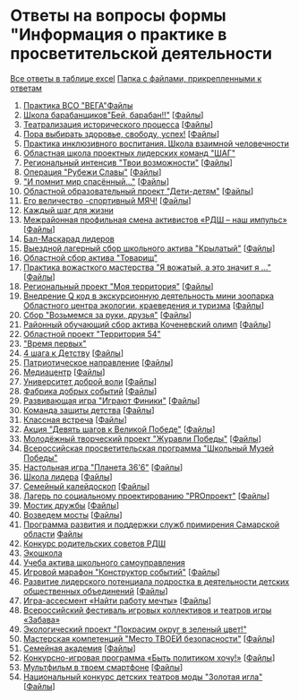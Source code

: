 # Ответы на вопросы формы "Информация о практике в просветительской деятельности

  [Все ответы в таблице excel](https://disk.yandex.ru/i/xvD-qATz3-DA4w)
  [Папка с файлами, прикрепленными к ответам](https://disk.yandex.ru/d/MOES0BFEUf-InA)

1. [Практика ВСО "ВЕГА"](https://forms.yandex.ru/admin/answer-details/b5408429ab9dcee70df069794ba95d431afc312c)[Файлы]() 
2. [Школа барабанщиков"Бей, барабан!!"](https://forms.yandex.ru/admin/answer-details/5f072e0f1ed00e6ea3e71ec96fe5dece4468cea1)  [[Файлы](https://disk.yandex.ru/d/wgFSZNN9i9LK_A)]
3. [Театрализация исторического процесса](https://forms.yandex.ru/admin/answer-details/08b941eb1c709213a2daf9b16246580c99ee2d62)  [[Файлы](https://disk.yandex.ru/d/ZLfVI3MiZSA6ig)]
4. [Пора выбирать здоровье, свободу, успех!](https://forms.yandex.ru/admin/answer-details/6d2531319df6ee1c415498db811585a2a2a87bad)  [[Файлы](https://disk.yandex.ru/d/B5eLpdtEoOSulA)]
5. [Практика инклюзивного воспитания. Школа взаимной человечности](https://forms.yandex.ru/admin/answer-details/74fbe0613d8e2b46f6c74859f8e46360a0e0817a)
6. [Областная школа проектных лидерских команд "ШАГ"](https://forms.yandex.ru/admin/answer-details/d6ab4d194fa507b5573156ee4d4d842b124298bb)
7. [Региональный интенсив "Твои возможности"](https://forms.yandex.ru/admin/answer-details/c74757c4bde23369ed667a3be1d5d5855a06e0e3)  [[Файлы](https://disk.yandex.ru/d/u4Y70rjI7eHYrg)]
8. [Операция "Рубежи Славы"](https://forms.yandex.ru/admin/answer-details/88d6b0c5eef4fb8b5a34d676ffc47b6c62e29a7b)  [[Файлы](https://disk.yandex.ru/d/xJxQiclood2b5Q)]
9.  ["И помнит мир спасённый..."](https://forms.yandex.ru/admin/answer-details/baabb3c878cf5a4d5625ebd39b10089926d4e97f)  [[Файлы](https://disk.yandex.ru/d/zRc-e5ou_bVolw)]
10. [Областной образовательный проект "Дети-детям"](https://forms.yandex.ru/admin/answer-details/b023cc9cfda00d267d8d2401845c26eba5ccc665)  [[Файлы](https://disk.yandex.ru/d/bjwjO0Zxe_2Qzg)]
11. [Его величество -спортивный МЯЧ!](https://forms.yandex.ru/admin/answer-details/676779b8e6965693de789163881e75a54b22a886)  [[Файлы](https://disk.yandex.ru/d/mpSkYDeFOqmmsw)]
12. [Каждый шаг для жизни](https://forms.yandex.ru/admin/answer-details/a18d2953683dc0edb64f0a1172bdccb68c7560d6)
13. [Межрайонная профильная смена активистов «РДШ – наш импульс»](https://forms.yandex.ru/admin/answer-details/12a771d1825cf4b84e4e40d362ba63dee11d9060)  [[Файлы](https://disk.yandex.ru/d/LGdLK5CqYIFy1g)]
14. [Бал-Маскарад лидеров](https://forms.yandex.ru/admin/answer-details/18f9d8335254ab37a1e64eef012e793bbed6e876)
15. [Выездной лагерный сбор школьного актива "Крылатый"](https://forms.yandex.ru/admin/answer-details/639f630238da45a7212b56d313933777e8d16fcd)  [[Файлы](https://disk.yandex.ru/d/MUqTYaTDX2omMQ)]
16. [Областной сбор актива "Товарищ"](https://forms.yandex.ru/admin/answer-details/6a18051376b896b38188847a2d04f3a13b0ca5a9)
17. [Практика вожасткого мастерства "Я вожатый, а это значит я ..."](https://forms.yandex.ru/admin/answer-details/d6bfc4d88f31b8da7ac6acededbc23464ff4d066)  [[Файлы](https://disk.yandex.ru/d/Dw8WDRqkfQ-Osg)]
18. [Региональный проект "Моя территория"](https://forms.yandex.ru/admin/answer-details/3f915f675a3476ce26952cfeb0b30341db45341a)  [[Файлы](https://disk.yandex.ru/d/Njr8RDbH-Gx17w)]
19. [Внедрение Q код в экскурсионную деятельность мини зоопарка Областного центра экологии, краеведения и туризма](https://forms.yandex.ru/admin/answer-details/cf1d45318606d9c6f5ada97ec8f56e6c8597705e)  [[Файлы](https://disk.yandex.ru/d/ofWyd-9vutVbRg)]
20. [Сбор "Возьмемся за руки, друзья"](https://forms.yandex.ru/admin/answer-details/c20651bfa7bcf9fcfa9d39b05a581cfe75179e75)  [[Файлы](https://disk.yandex.ru/d/7irXriUqBldDfw)]
21. [Районный обучающий сбор актива Коченевский олимп](https://forms.yandex.ru/admin/answer-details/d9aa4e2a7dde5809f1fabc91705122ad1f9525fa)  [[Файлы](https://disk.yandex.ru/d/JG6X4MyyZ7d-Nw)]
22. [Областной проект "Территория 54"](https://forms.yandex.ru/admin/answer-details/ef3386aa39e9d6561e8f7fcb92fa7de6d070b584)
23. ["Время первых"](https://forms.yandex.ru/admin/answer-details/1c4c50f320025344e6d2a3e28ed9721688677de1)
24. [4 шага к Детству](https://forms.yandex.ru/admin/answer-details/3882c71d4537024c2febf617fcd617a66a912f02)  [[Файлы](https://disk.yandex.ru/d/SBvVYWk_VoMwcg)]
25. [Патриотическое направление](https://forms.yandex.ru/admin/answer-details/8305193d339e372f9757be2fcb8c216cb7ef77d4)  [[Файлы](https://disk.yandex.ru/d/0SG-DjVMttI-dA)]
26. [Медиацентр](https://forms.yandex.ru/admin/answer-details/d70405bd1724ad6ce3f548af3b1a5b83a1cf67d3)  [[Файлы](https://disk.yandex.ru/d/f9SEHz_E4KkSAA)]
27. [Университет доброй воли](https://forms.yandex.ru/admin/answer-details/52a9c41ef3241399f4c8e59d534de60d77f10dc3)  [[Файлы](https://disk.yandex.ru/d/R-fpfxRyPfwYow)]
28. [Фабрика добрых событий](https://forms.yandex.ru/admin/answer-details/169bda16d5929ddad9b959f81c2e17dc22986eeb)  [[Файлы](https://disk.yandex.ru/d/vi4MsvQFhcKLAA)]
29. [Развивающая игра "Играют Финики"](https://forms.yandex.ru/admin/answer-details/fe708e5a41a23652ed0b579f0a76bf5f1124960e)  [[Файлы](https://disk.yandex.ru/d/0ogcygLmUbZXaA)]
30. [Команда защиты детства](https://forms.yandex.ru/admin/answer-details/afe8a507a686c04ef8bbfb3dd57f2e42cd3d8e25)  [[Файлы](https://disk.yandex.ru/d/UtgtS_uPlhT7Ow)]
31. [Классная встреча](https://forms.yandex.ru/admin/answer-details/f4abc4136638a752cb737f3de9551e8251c94237)  [[Файлы](https://disk.yandex.ru/d/Tb939jH3pjctOQ)]
32. [Акция "Девять шагов к Великой Победе"](https://forms.yandex.ru/admin/answer-details/68fb3539546c3ee409c15c562c14e43b9ce67686)  [[Файлы](https://disk.yandex.ru/d/bRbL1Q-EJPmQ1w)]
33. [Молодёжный творческий проект "Журавли Победы"](https://forms.yandex.ru/admin/answer-details/42187542ca5462942d8ca708bd1249c32b971cf3)  [[Файлы](https://disk.yandex.ru/d/LGnv-ObC90zFcw)]
34. [Всероссийская просветительская программа "Школьный Музей Победы"](https://forms.yandex.ru/admin/answer-details/6cc914fa4853132bfcf5463ddd8a6792afb11488)
35. [Настольная игра "Планета 36'6"](https://forms.yandex.ru/admin/answer-details/db8df47fc15acde2b2c6be52e339bc34656f49bb)  [[Файлы](https://disk.yandex.ru/d/WLDPS7s45iFJUQ)]
36. [Школа лидера](https://forms.yandex.ru/admin/answer-details/543617c975933ad4546de220dec2fe3f5ab39ce2)  [[Файлы](https://disk.yandex.ru/d/lwVFpMFSbSTjjQ)]
37. [Семейный калейдоскоп](https://forms.yandex.ru/admin/answer-details/50040cee680b59de5a78745cf803baf67a30e447)  [[Файлы](https://disk.yandex.ru/d/SpnevDYkJUpZdg)]
38. [Лагерь по социальному проектированию "PROпроект"](https://forms.yandex.ru/admin/answer-details/c304bda5842b9c1d612b20dc3f7ac6693d278dab)  [[Файлы](https://disk.yandex.ru/d/duAf8hih5YFzrg)]
39. [Мостик дружбы](https://forms.yandex.ru/admin/answer-details/490aa524a5cf80aae41f2ec458b554cc4dfd32de)  [[Файлы](https://disk.yandex.ru/d/GFCPdDuhSnlMOQ)]
40. [Возведем мосты](https://forms.yandex.ru/admin/answer-details/feb8b68d2f5a34cf2bd6de6b3aefed086476b2de)  [[Файлы](https://disk.yandex.ru/d/51w6Ip_ukN2h5w)]
41. [Программа развития и поддержки служб примирения Самарской области](https://forms.yandex.ru/admin/answer-details/4903a7ba39b8dc0f557cc887f106a9d135d48d18) [Файлы](https://disk.yandex.ru/d/kVbSmua3Fs5rrg)
42. [Конкурс родительских советов РДШ](https://forms.yandex.ru/admin/answer-details/e2d0582dc1063b1e166354d20b0e44b58e2b06e9)
43. [Экошкола](https://forms.yandex.ru/admin/answer-details/80434c2e4ffbee07eeaa1add9a184966f2e919ef)
44. [Учеба актива школьного самоуправления](https://forms.yandex.ru/admin/answer-details/808129f068bbdf33ad1c83afb58c95180ce51438)
45. [Игровой марафон "Конструктор событий"](https://forms.yandex.ru/admin/answer-details/dc6915befd6bc6eddeaa390b259959aa43d6e070)  [[Файлы](https://disk.yandex.ru/d/96hZar0I-JVBcA)]
46. [Развитие лидерского потенциала подростка в деятельности детских общественных объединений](https://forms.yandex.ru/admin/answer-details/b3bd837d70679f81037c06217d5b0c26c653ed64)  [[Файлы]()]
47. [Игра-ассесмент «Найти работу мечты»](https://forms.yandex.ru/admin/answer-details/2056eccd82ca9495549f5a935e25208f9a7d0406)  [[Файлы](https://disk.yandex.ru/d/x2KKUMBzGjjarQ)]
48. [Всероссийский фестиваль игровых коллективов и театров игры «Забава»](https://forms.yandex.ru/admin/answer-details/b7b6d540f71b128a4fc364ff9c86ee733a0af791)
49. [Экологический проект "Покрасим округ в зеленый цвет!"](https://forms.yandex.ru/admin/answer-details/83380c8abe653024edd3d46080b249cb672a7d85)
50. [Мастерская компетенций "Место ТВОЕЙ безопасности"](https://forms.yandex.ru/admin/answer-details/fb8c968b2ff8c57ee4ad3606f9e87879e94d1731)  [[Файлы](https://disk.yandex.ru/d/pQs9AAvzAh1vxw)]
51. [Семейная академия](https://forms.yandex.ru/admin/answer-details/ccf40cc508d3183350ef8351943a9deb1a1d0a21)  [[Файлы](https://disk.yandex.ru/d/G54hgGbU76t-1g)]
52.  [Конкурсно-игровая программа «Быть политиком хочу!»](https://forms.yandex.ru/admin/answer-details/ae424623a73393c06a3cecc6de5b740686be4fd4)  [[Файлы](https://disk.yandex.ru/d/MerIYtJ6W-S6hQ)]
53.  [Мультфильм в твоем смартфоне](https://forms.yandex.ru/admin/answer-details/d34fbebaff6b5909684a471b5c8856dba60e324b)  [[Файлы](https://disk.yandex.ru/d/2g13DzjoT-noAw)]
54.  [Национальный конкурс детских театров моды "Золотая игла"](https://forms.yandex.ru/admin/answer-details/d4627c6ceedd4e8874cdfffbe90f7faad8479db0)  [[Файлы](https://disk.yandex.ru/d/Jo8KkERGIfNlYg)]